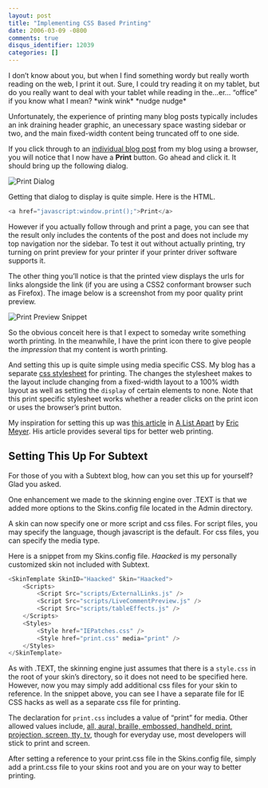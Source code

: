 ```yaml
---
layout: post
title: "Implementing CSS Based Printing"
date: 2006-03-09 -0800
comments: true
disqus_identifier: 12039
categories: []
---
```

I don’t know about you, but when I find something wordy but really worth
reading on the web, I print it out. Sure, I could try reading it on my
tablet, but do you really want to deal with your tablet while reading in
the...er... “office” if you know what I mean? \*wink wink\* \*nudge
nudge\*

Unfortunately, the experience of printing many blog posts typically
includes an ink draining header graphic, an unecessary space wasting
sidebar or two, and the main fixed-width content being truncated off to
one side.

If you click through to an [individual blog
post](http://haacked.com/archive/2005/09/24/10336.aspx "Going Into Design Debt")
from my blog using a browser, you will notice that I now have a
**Print** button. Go ahead and click it. It should bring up the
following dialog.

![Print Dialog](http://haacked.com/images/PrintDialog.png)

Getting that dialog to display is quite simple. Here is the HTML.

```csharp
<a href="javascript:window.print();">Print</a>
```

However if you actually follow through and print a page, you can see
that the result only includes the contents of the post and does not
include my top navigation nor the sidebar. To test it out without
actually printing, try turning on print preview for your printer if your
printer driver software supports it.

The other thing you’ll notice is that the printed view displays the urls
for links alongside the link (if you are using a CSS2 conformant browser
such as Firefox). The image below is a screenshot from my poor quality
print preview.

![Print Preview
Snippet](http://haacked.com/images/PrintPreviewSnippet.png)

So the obvious conceit here is that I expect to someday write something
worth printing. In the meanwhile, I have the print icon there to give
people the *impression* that my content is worth printing.

And setting this up is quite simple using media specific CSS. My blog
has a separate [css
stylesheet](http://haacked.com/skins/Haacked/print.css "Print Stylesheet")
for printing. The changes the stylesheet makes to the layout include
changing from a fixed-width layout to a 100% width layout as well as
setting the `display` of certain elements to none. Note that this print
specific stylesheet works whether a reader clicks on the print icon or
uses the browser’s print button.

My inspiration for setting this up was [this
article](http://www.alistapart.com/articles/goingtoprint "Going To Print")
in [A List Apart](http://www.alistapart.com/ "A List Apart Website") by
[Eric Meyer](http://www.meyerweb.com/eric/ "Eric Meyer"). His article
provides several tips for better web printing.

Setting This Up For Subtext
---------------------------

For those of you with a Subtext blog, how can you set this up for
yourself? Glad you asked.

One enhancement we made to the skinning engine over .TEXT is that we
added more options to the Skins.config file located in the Admin
directory.

A skin can now specify one or more script and css files. For script
files, you may specify the language, though javascript is the default.
For css files, you can specify the media type.

Here is a snippet from my Skins.config file. *Haacked* is my personally
customized skin not included with Subtext.

```csharp
<SkinTemplate SkinID="Haacked" Skin="Haacked">
    <Scripts>
        <Script Src="scripts/ExternalLinks.js" />
        <Script Src="scripts/LiveCommentPreview.js" />
        <Script Src="scripts/tableEffects.js" />
    </Scripts>
    <Styles>
        <Style href="IEPatches.css" />
        <Style href="print.css" media="print" />
    </Styles>
</SkinTemplate>
```

As with .TEXT, the skinning engine just assumes that there is a
`style.css` in the root of your skin’s directory, so it does not need to
be specified here. However, now you may simply add additional css files
for your skin to reference. In the snippet above, you can see I have a
separate file for IE CSS hacks as well as a separate css file for
printing.

The declaration for `print.css` includes a value of “print” for media.
Other allowed values include, [all, aural, braille, embossed, handheld,
print, projection, screen, tty,
tv](http://www.w3schools.com/css/css_mediatypes.asp "CSS Media Types"),
though for everyday use, most developers will stick to print and screen.

After setting a reference to your print.css file in the Skins.config
file, simply add a print.css file to your skins root and you are on your
way to better printing.

